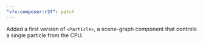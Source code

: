 ```yaml
---
"vfx-composer-r3f": patch
---
```


Added a first version of `<Particle>`, a scene-graph component that controls a single particle from the CPU.
